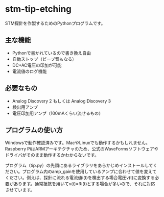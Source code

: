 # stm-tip-etching
STM探針を作製するためのPythonプログラムです。

## 主な機能

- Pythonで書かれているので書き換え自由
- 自動ストップ（ビープ音もなる）
- DC+AC電圧の印加が可能
- 電流値のログ機能

## 必要なもの
- Analog Discovery 2 もしくは Analog Discovery 3
- 検出用アンプ
- 電圧印加用アンプ（100mAくらい流せるもの）

## プログラムの使い方
Windowsで動作確認済みです。MacやLinuxでも動作するかもしれません。Raspberry PiはARMアーキテクチャのため、公式のWaveFormsソフトウェアやドライバがそのまま動作するかわからないです。

プログラム（tip.py）の先頭にあるライブラリをあらかじめインストールしてください。プログラム内のamp_gainを使用しているアンプに合わせて値を変えてください。例えば、探針に流れる電流値i(t)を検出する場合電圧v(t)に変換する必要があります。通常抵抗を用いてv(t)=Ri(t)とする場合が多いので、それに対応させています。

